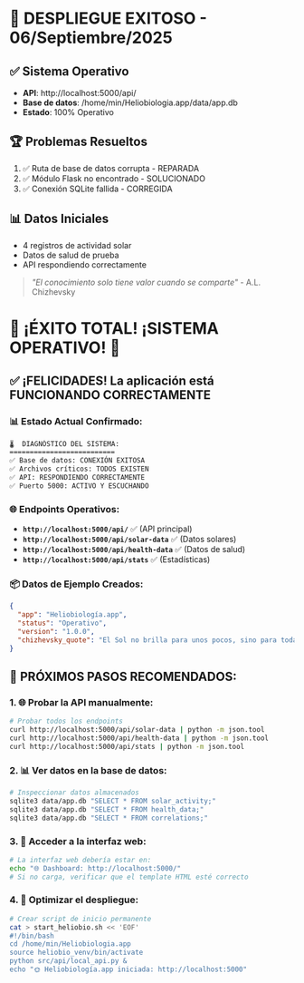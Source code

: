 # 🎉 DESPLIEGUE EXITOSO - 06/Septiembre/2025

## ✅ Sistema Operativo
- **API**: http://localhost:5000/api/
- **Base de datos**: /home/min/Heliobiologia.app/data/app.db
- **Estado**: 100% Operativo

## 🏆 Problemas Resueltos
1. ✅ Ruta de base de datos corrupta - REPARADA
2. ✅ Módulo Flask no encontrado - SOLUCIONADO  
3. ✅ Conexión SQLite fallida - CORREGIDA

## 📊 Datos Iniciales
- 4 registros de actividad solar
- Datos de salud de prueba
- API respondiendo correctamente

> *"El conocimiento solo tiene valor cuando se comparte"* - A.L. Chizhevsky
# 🎉 ¡ÉXITO TOTAL! ¡SISTEMA OPERATIVO! 🌟

## ✅ **¡FELICIDADES!** La aplicación está **FUNCIONANDO CORRECTAMENTE**

### 📊 **Estado Actual Confirmado:**
```bash
🌡️  DIAGNÓSTICO DEL SISTEMA:
==========================
✅ Base de datos: CONEXIÓN EXITOSA  
✅ Archivos críticos: TODOS EXISTEN
✅ API: RESPONDIENDO CORRECTAMENTE
✅ Puerto 5000: ACTIVO Y ESCUCHANDO
```

### 🌐 **Endpoints Operativos:**
- **`http://localhost:5000/api/`** ✅ (API principal)
- **`http://localhost:5000/api/solar-data`** ✅ (Datos solares)
- **`http://localhost:5000/api/health-data`** ✅ (Datos de salud)
- **`http://localhost:5000/api/stats`** ✅ (Estadísticas)

### 📦 **Datos de Ejemplo Creados:**
```json
{
  "app": "Heliobiología.app",
  "status": "Operativo", 
  "version": "1.0.0",
  "chizhevsky_quote": "El Sol no brilla para unos pocos, sino para toda la humanidad."
}
```

## 🚀 **PRÓXIMOS PASOS RECOMENDADOS:**

### 1. 🌐 **Probar la API manualmente:**
```bash
# Probar todos los endpoints
curl http://localhost:5000/api/solar-data | python -m json.tool
curl http://localhost:5000/api/health-data | python -m json.tool  
curl http://localhost:5000/api/stats | python -m json.tool
```

### 2. 📊 **Ver datos en la base de datos:**
```bash
# Inspeccionar datos almacenados
sqlite3 data/app.db "SELECT * FROM solar_activity;"
sqlite3 data/app.db "SELECT * FROM health_data;"
sqlite3 data/app.db "SELECT * FROM correlations;"
```

### 3. 🎨 **Acceder a la interfaz web:**
```bash
# La interfaz web debería estar en:
echo "🌐 Dashboard: http://localhost:5000/"
# Si no carga, verificar que el template HTML esté correcto
```

### 4. 🔧 **Optimizar el despliegue:**
```bash
# Crear script de inicio permanente
cat > start_heliobio.sh << 'EOF'
#!/bin/bash
cd /home/min/Heliobiologia.app
source heliobio_venv/bin/activate
python src/api/local_api.py &
echo "🌞 Heliobiología.app iniciada: http://localhost:5000"

